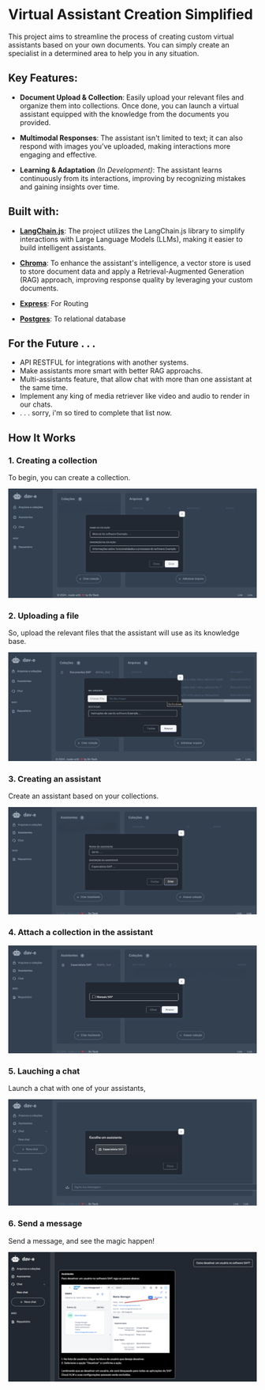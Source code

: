 # Virtual Assistant Creation Simplified

This project aims to streamline the process of creating custom virtual assistants based on your own documents.
You can simply create an specialist in a determined area to help you in any situation.

## Key Features:

- **Document Upload & Collection**: Easily upload your relevant files and organize them into collections. Once done, you can launch a virtual assistant equipped with the knowledge from the documents you provided.

- **Multimodal Responses**: The assistant isn't limited to text; it can also respond with images you’ve uploaded, making interactions more engaging and effective.

- **Learning & Adaptation** *(In Development)*: The assistant learns continuously from its interactions, improving by recognizing mistakes and gaining insights over time.

## Built with:

- **[LangChain.js](https://js.langchain.com/v0.2/docs/introduction/)**: The project utilizes the LangChain.js library to simplify interactions with Large Language Models (LLMs), making it easier to build intelligent assistants.

- **[Chroma](https://www.trychroma.com/)**: To enhance the assistant's intelligence, a vector store is used to store document data and apply a Retrieval-Augmented Generation (RAG) approach, improving response quality by leveraging your custom documents.

- **[Express](https://expressjs.com/)**: For Routing

- **[Postgres](https://www.postgresql.org/)**: To relational database

## For the Future . . .
- API RESTFUL for integrations with another systems. 
- Make assistants more smart with better RAG approachs.
- Multi-assistants feature, that allow chat with more than one assistant at the same time.
- Implement any king of media retriever like video and audio to render in our chats.
- . . .  sorry, i'm so tired to complete that list now.

## How It Works

### 1. Creating a collection
To begin, you can create a collection.

![Create a collection](./readme-images/create-a-collection.png)

### 2. Uploading a file
So, upload the relevant files that the assistant will use as its knowledge base.

![Upload a file](./readme-images/add-file.png)

### 3. Creating an assistant
Create an assistant based on your collections.

![Create an assistant](./readme-images/create-an-assistant.png)

### 4. Attach a collection in the assistant

![Attach a collection](./readme-images/attach-a-collection-to-assistant.png)

### 5. Lauching a chat
Launch a chat with one of your assistants, 

![Launch a chat](./readme-images/launch-chat.png)

### 6. Send a message
Send a message, and see the magic happen!

![Send a message](./readme-images/send-message.png)
